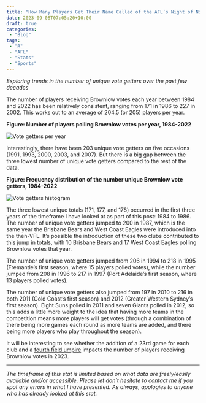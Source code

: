 ```yaml
---
title: "How Many Players Get Their Name Called of the AFL’s Night of Nights?"
date: 2023-09-08T07:05:20+10:00
draft: true
categories:
 - "Blog"
tags:
 - "R"
 - "AFL" 
 - "Stats"
 - "Sports"
---
```


*Exploring trends in the number of unique vote getters over the past few decades*

<!--more-->

The number of players receiving Brownlow votes each year between 1984 and 2022 has been relatively consistent, ranging from 171 in 1986 to 227 in 2002. This works out to an average of 204.5 (or 205) players per year. 

**Figure: Number of players polling Brownlow votes per year, 1984-2022**

![Vote getters per year](/files/content/posts/unique-votegetters/votegetters-by-year.png)

Interestingly, there have been 203 unique vote getters on five occasions (1991, 1993, 2000, 2003, and 2007). But there is a big gap between the three lowest number of unique vote getters compared to the rest of the data.

**Figure: Frequency distribution of the number unique Brownlow vote getters, 1984-2022**

![Vote getters histogram](/files/content/posts/unique-votegetters/votegetters-histogram.png)

The three lowest unique totals (171, 177, and 178) occurred in the first three years of the timeframe I have looked at as part of this post: 1984 to 1986. The number of unique vote getters jumped to 200 in 1987, which is the same year the Brisbane Bears and West Coast Eagles were introduced into the then-VFL. It’s possible the introduction of these two clubs contributed to this jump in totals, with 10 Brisbane Bears and 17 West Coast Eagles polling Brownlow votes that year. 

The number of unique vote getters jumped from 206 in 1994 to 218 in 1995 (Fremantle’s first season, where 15 players polled votes), while the number jumped from 208 in 1996 to 217 in 1997 (Port Adelaide’s first season, where 13 players polled votes).

The number of unique vote getters also jumped from 197 in 2010 to 216 in both 2011 (Gold Coast’s first season) and 2012 (Greater Western Sydney’s first season). Eight Suns polled in 2011 and seven Giants polled in 2012, so this adds a little more weight to the idea that having more teams in the competition means more players will get votes (through a combination of there being more games each round as more teams are added, and there being more players who play throughout the season).

It will be interesting to see whether the addition of a 23rd game for each club and a [fourth field umpire](https://www.afl.com.au/news/878267/afl-confirms-four-field-umpires-for-2023-season) impacts the number of players receiving Brownlow votes in 2023.

--- 

*The timeframe of this stat is limited based on what data are freely/easily available and/or accessible. Please let don’t hesitate to contact me if you spot any errors in what I have presented. As always, apologies to anyone who has already looked at this stat.*
